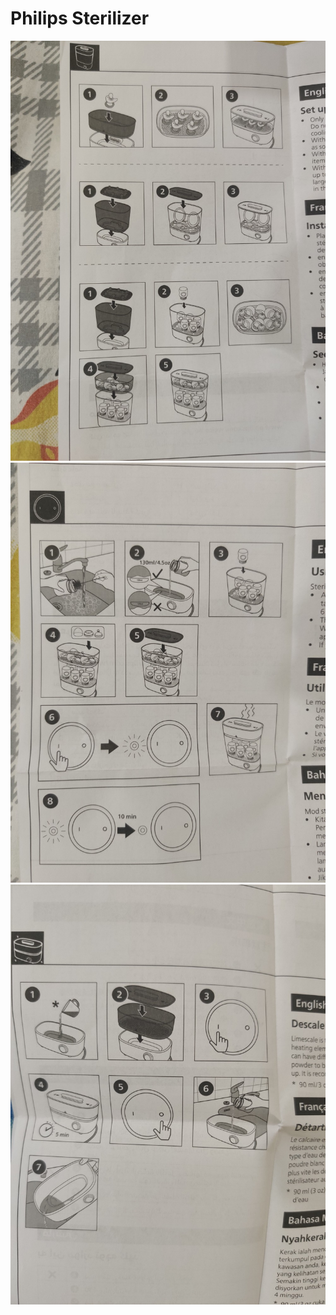 # Philips Sterilizer

  

![](../files/70ef335d-9bbf-44df-bc87-239403fb3100.jpg)![](../files/d94b4108-981d-45eb-9a49-f5abf1c838ef.jpg)![](../files/43bd7ce1-473c-4acc-9267-227bf63c5a2f.jpg)